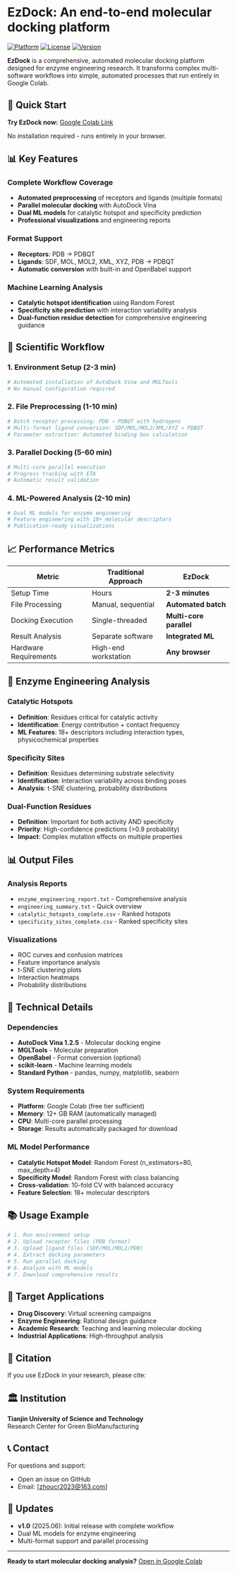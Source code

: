# EzDock: An end-to-end molecular docking platform

[![Platform](https://img.shields.io/badge/Platform-Google_Colab-yellow)](https://colab.research.google.com/drive/1yr9DkpHFfzAHju6eyEMkuKQHHxfmNqYr?usp=sharing)
[![License](https://img.shields.io/badge/License-Research_Free-orange)](LICENSE)
[![Version](https://img.shields.io/badge/Version-1.0-blue)](https://github.com/your-repo/ezdock)

**EzDock** is a comprehensive, automated molecular docking platform designed for enzyme engineering research. It transforms complex multi-software workflows into simple, automated processes that run entirely in Google Colab.

## 🚀 Quick Start

**Try EzDock now:** [Google Colab Link](https://colab.research.google.com/drive/1yr9DkpHFfzAHju6eyEMkuKQHHxfmNqYr?usp=sharing)

No installation required - runs entirely in your browser.

## 📊 Key Features

### Complete Workflow Coverage
- **Automated preprocessing** of receptors and ligands (multiple formats)
- **Parallel molecular docking** with AutoDock Vina
- **Dual ML models** for catalytic hotspot and specificity prediction
- **Professional visualizations** and engineering reports

### Format Support
- **Receptors**: PDB → PDBQT
- **Ligands**: SDF, MOL, MOL2, XML, XYZ, PDB → PDBQT
- **Automatic conversion** with built-in and OpenBabel support

### Machine Learning Analysis
- **Catalytic hotspot identification** using Random Forest
- **Specificity site prediction** with interaction variability analysis
- **Dual-function residue detection** for comprehensive engineering guidance

## 🔬 Scientific Workflow

### 1. Environment Setup (2-3 min)
```python
# Automated installation of AutoDock Vina and MGLTools
# No manual configuration required
```

### 2. File Preprocessing (1-10 min)
```python
# Batch receptor processing: PDB → PDBQT with hydrogens
# Multi-format ligand conversion: SDF/MOL/MOL2/XML/XYZ → PDBQT
# Parameter extraction: Automated binding box calculation
```

### 3. Parallel Docking (5-60 min)
```python
# Multi-core parallel execution
# Progress tracking with ETA
# Automatic result validation
```

### 4. ML-Powered Analysis (2-10 min)
```python
# Dual ML models for enzyme engineering
# Feature engineering with 18+ molecular descriptors
# Publication-ready visualizations
```

## 📈 Performance Metrics

| Metric | Traditional Approach | EzDock |
|--------|---------------------|--------|
| Setup Time | Hours | **2-3 minutes** |
| File Processing | Manual, sequential | **Automated batch** |
| Docking Execution | Single-threaded | **Multi-core parallel** |
| Result Analysis | Separate software | **Integrated ML** |
| Hardware Requirements | High-end workstation | **Any browser** |

## 🧬 Enzyme Engineering Analysis

### Catalytic Hotspots
- **Definition**: Residues critical for catalytic activity
- **Identification**: Energy contribution + contact frequency
- **ML Features**: 18+ descriptors including interaction types, physicochemical properties

### Specificity Sites
- **Definition**: Residues determining substrate selectivity
- **Identification**: Interaction variability across binding poses
- **Analysis**: t-SNE clustering, probability distributions

### Dual-Function Residues
- **Definition**: Important for both activity AND specificity
- **Priority**: High-confidence predictions (>0.9 probability)
- **Impact**: Complex mutation effects on multiple properties

## 📊 Output Files

### Analysis Reports
- `enzyme_engineering_report.txt` - Comprehensive analysis
- `engineering_summary.txt` - Quick overview
- `catalytic_hotspots_complete.csv` - Ranked hotspots
- `specificity_sites_complete.csv` - Ranked specificity sites

### Visualizations
- ROC curves and confusion matrices
- Feature importance analysis
- t-SNE clustering plots
- Interaction heatmaps
- Probability distributions

## 🔧 Technical Details

### Dependencies
- **AutoDock Vina 1.2.5** - Molecular docking engine
- **MGLTools** - Molecular preparation
- **OpenBabel** - Format conversion (optional)
- **scikit-learn** - Machine learning models
- **Standard Python** - pandas, numpy, matplotlib, seaborn

### System Requirements
- **Platform**: Google Colab (free tier sufficient)
- **Memory**: 12+ GB RAM (automatically managed)
- **CPU**: Multi-core parallel processing
- **Storage**: Results automatically packaged for download

### ML Model Performance
- **Catalytic Hotspot Model**: Random Forest (n_estimators=80, max_depth=4)
- **Specificity Model**: Random Forest with class balancing
- **Cross-validation**: 10-fold CV with balanced accuracy
- **Feature Selection**: 18+ molecular descriptors

## 📚 Usage Example

```python
# 1. Run environment setup
# 2. Upload receptor files (PDB format)
# 3. Upload ligand files (SDF/MOL/MOL2/PDB)
# 4. Extract docking parameters
# 5. Run parallel docking
# 6. Analyze with ML models
# 7. Download comprehensive results
```

## 🎯 Target Applications

- **Drug Discovery**: Virtual screening campaigns
- **Enzyme Engineering**: Rational design guidance
- **Academic Research**: Teaching and learning molecular docking
- **Industrial Applications**: High-throughput analysis

## 📄 Citation

If you use EzDock in your research, please cite:

## 🏛️ Institution

**Tianjin University of Science and Technology**  
Research Center for Green BioManufacturing

## 📞 Contact

For questions and support:
- Open an issue on GitHub
- Email: [zhoucr2023@163.com]

## 🔄 Updates

- **v1.0** (2025.06): Initial release with complete workflow
- Dual ML models for enzyme engineering
- Multi-format support and parallel processing

---

**Ready to start molecular docking analysis?** [Open in Google Colab](https://colab.research.google.com/drive/1yr9DkpHFfzAHju6eyEMkuKQHHxfmNqYr?usp=sharing)
